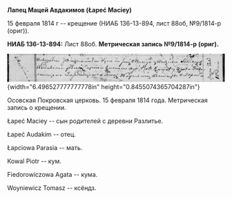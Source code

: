 **Лапец Мацей Авдакимов (Łapeć Maciey)**

15 февраля 1814 г -- крещение (НИАБ 136-13-894, лист 88об, №9/1814-р
(ориг)).

**НИАБ 136-13-894:** Лист 88об. **Метрическая запись №9/1814-р (ориг).**

![](./media/ae9e24e2405abdf551b221ec089206856f67c6a4.png){width="6.496527777777778in"
height="0.8455074365704287in"}

Осовская Покровская церковь. 15 февраля 1814 года. Метрическая запись о
крещении.

Łapeć Maciey -- сын родителей с деревни Разлитье.

Łapeć Audakim -- отец.

Łapciowa Parasia -- мать.

Kowal Piotr -- кум.

Fiedorowiczowa Agata -- кума.

Woyniewicz Tomasz -- ксёндз.
